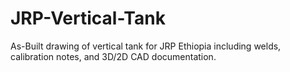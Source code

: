 # JRP-Vertical-Tank
As-Built drawing of vertical tank for JRP Ethiopia including welds, calibration notes, and 3D/2D CAD documentation.
